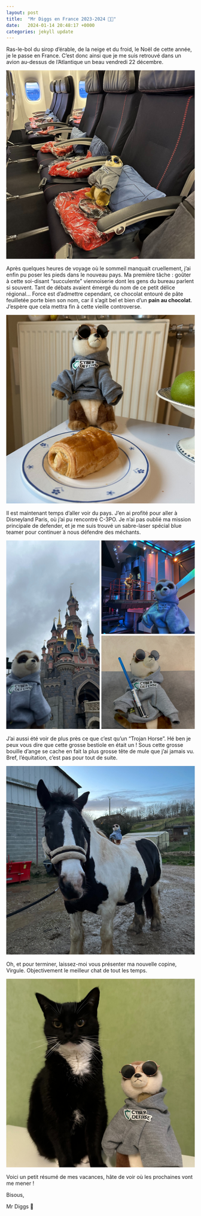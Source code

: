 ```yaml
---
layout: post
title:  "Mr Diggs en France 2023-2024 🥖🥐"
date:   2024-01-14 20:48:17 +0000
categories: jekyll update
---
```

Ras-le-bol du sirop d’érable, de la neige et du froid, le Noël de cette année, je le passe en France. C’est donc ainsi que je me suis retrouvé dans un avion au-dessus de l’Atlantique un beau vendredi 22 décembre. 

![image](/images/post1_1.png)

Après quelques heures de voyage où le sommeil manquait cruellement, j’ai enfin pu poser les pieds dans le nouveau pays. Ma première tâche : goûter à cette soi-disant “succulente” viennoiserie dont les gens du bureau parlent si souvent. Tant de débats avaient émergé du nom de ce petit délice régional… Force est d’admettre cependant, ce chocolat entouré de pâte feuilletée porte bien son nom, car il s’agit bel et bien d’un **pain au chocolat**. J’espère que cela mettra fin à cette vieille controverse. 

![image](/images/post1_2.png)

Il est maintenant temps d’aller voir du pays. J’en ai profité pour aller à Disneyland Paris, où j’ai pu rencontré C-3PO. Je n’ai pas oublié ma mission principale de defender, et je me suis trouvé un sabre-laser spécial blue teamer pour continuer à nous défendre des méchants. 

![image](/images/post1_3.png)

J’ai aussi été voir de plus près ce que c’est qu’un “Trojan Horse”. Hé ben je peux vous dire que cette grosse bestiole en était un ! Sous cette grosse bouille d’ange se cache en fait la plus grosse tête de mule que j’ai jamais vu. Bref, l’équitation, c’est pas pour tout de suite.

![image](/images/post1_4.png)

Oh, et pour terminer, laissez-moi vous présenter ma nouvelle copine, Virgule. Objectivement le meilleur chat de tout les temps. 

![image](/images/post1_5.png)

Voici un petit résumé de mes vacances, hâte de voir où les prochaines vont me mener ! 

Bisous,

Mr Diggs 💙